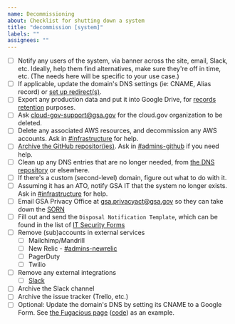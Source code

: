 ```yaml
---
name: Decommissioning
about: Checklist for shutting down a system
title: "decommission [system]"
labels: ""
assignees: ""
---
```


- [ ] Notify any users of the system, via banner across the site, email, Slack, etc. Ideally, help them find alternatives, make sure they're off in time, etc. (The needs here will be specific to your use case.)
- [ ] If applicable, update the domain's DNS settings (ie: CNAME, Alias record) or [set up redirect(s)](https://github.com/18F/pages-redirects#domain-redirects).
- [ ] Export any production data and put it into Google Drive, for [records retention](https://handbook.18f.gov/records-management/) purposes.
- [ ] Ask [cloud-gov-support@gsa.gov](mailto:cloud-gov-support@gsa.gov) for the cloud.gov organization to be deleted.
- [ ] Delete any associated AWS resources, and decommission any AWS accounts. Ask in [#infrastructure](https://gsa-tts.slack.com/messages/infrastructure) for help.
- [ ] [Archive the GitHub repositor(ies)](https://help.github.com/articles/archiving-repositories/). Ask in [#admins-github](https://gsa-tts.slack.com/messages/admins-github) if you need help.
- [ ] Clean up any DNS entries that are no longer needed, from [the DNS repository](https://github.com/18F/dns) or elsewhere.
- [ ] If there's a custom (second-level) domain, figure out what to do with it.
- [ ] Assuming it has an ATO, notify GSA IT that the system no longer exists. Ask in [#infrastructure](https://gsa-tts.slack.com/messages/infrastructure) for help.
- [ ] Email GSA Privacy Office at [gsa.privacyact@gsa.gov](mailto:gsa.privacyact@gsa.gov) so they can take down the [SORN](https://before-you-ship.18f.gov/privacy/)
- [ ] Fill out and send the `Disposal Notification Template`, which can be found in the list of [IT Security Forms](https://insite.gsa.gov/portal/content/627238)
- [ ] Remove (sub)accounts in external services
  - [ ] Mailchimp/Mandrill
  - [ ] New Relic - [#admins-newrelic](https://gsa-tts.slack.com/messages/admins-newrelic)
  - [ ] PagerDuty
  - [ ] Twilio
- [ ] Remove any external integrations
  - [ ] [Slack](https://handbook.18f.gov/slack/#integrations)
- [ ] Archive the Slack channel
- [ ] Archive the issue tracker (Trello, etc.)
- [ ] Optional: Update the domain's DNS by setting its CNAME to a Google Form. See [the Fugacious page](https://fugacious.18f.gov/) ([code](https://github.com/18F/fugacious-landing)) as an example.
